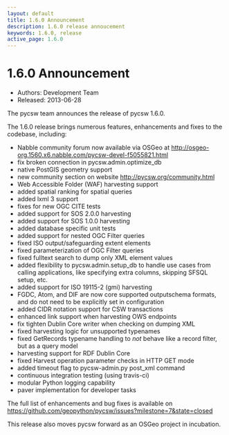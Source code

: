 ```yaml
---
layout: default
title: 1.6.0 Announcement
description: 1.6.0 release annoucement
keywords: 1.6.0, release
active_page: 1.6.0
---
```


# 1.6.0 Announcement

- Authors: Development Team
- Released: 2013-06-28



The pycsw team announces the release of pycsw 1.6.0.

The 1.6.0 release brings numerous features, enhancements and fixes to the codebase, including:

 * Nabble community forum now available via OSGeo at <http://osgeo-org.1560.x6.nabble.com/pycsw-devel-f5055821.html>
 * fix broken connection in pycsw.admin.optimize_db
 * native PostGIS geometry support
 * new community section on website <http://pycsw.org/community.html>
 * Web Accessible Folder (WAF) harvesting support
 * added spatial ranking for spatial queries
 * added lxml 3 support
 * fixes for new OGC CITE tests
 * added support for SOS 2.0.0 harvesting
 * added support for SOS 1.0.0 harvesting
 * added database specific unit tests
 * added support for nested OGC Filter queries
 * fixed ISO output/safeguarding extent elements
 * fixed parameterization of OGC Filter queries
 * fixed fulltext search to dump only XML element values
 * added flexibility to pycsw.admin.setup_db to handle use cases from calling applications, like specifying extra columns, skipping SFSQL setup, etc.
 * added support for ISO 19115-2 (gmi) harvesting
 * FGDC, Atom, and DIF are now core supported outputschema formats, and do not need to be explicitly set in configuration
 * added CIDR notation support for CSW transactions
 * enhanced link support when harvesting OWS endpoints
 * fix tighten Dublin Core writer when checking on dumping XML
 * fixed harvesting logic for unsupported typenames
 * fixed GetRecords typename handling to _not_ behave like a record filter, but as a query model
 * harvesting support for RDF Dublin Core
 * fixed Harvest operation parameter checks in HTTP GET mode
 * added timeout flag to pycsw-admin.py post_xml command
 * continuous integration testing (using travis-ci)
 * modular Python logging capability
 * paver implementation for developer tasks

The full list of enhancements and bug fixes is available on <https://github.com/geopython/pycsw/issues?milestone=7&state=closed>

This release also moves pycsw forward as an OSGeo project in incubation.

